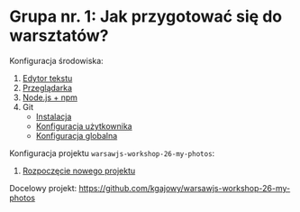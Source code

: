 # Grupa nr. 1: Jak przygotować się do warsztatów?

Konfiguracja środowiska:

1. [Edytor tekstu](/master/partials/edytor-tekstu.html)
2. [Przeglądarka](/master/partials/przegladarka.html)
3. [Node.js + npm](/master/partials/node+npm.html)
4. Git
    * [Instalacja](/workshop-setup/partials/git.html)
    * [Konfiguracja użytkownika](/workshop-setup/partials/git-konfiguracja-uzytkownika.html)
    * [Konfiguracja globalna](/workshop-setup/partials/git-konfiguracja-globalna.html)

Konfiguracja projektu `warsawjs-workshop-26-my-photos`:

1. [Rozpoczęcie nowego projektu](/master/partials/stworz-projekt.html)

Docelowy projekt:
<https://github.com/kgajowy/warsawjs-workshop-26-my-photos>
